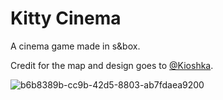 # Kitty Cinema
A cinema game made in s&amp;box.

Credit for the map and design goes to [@Kioshka](https://steamcommunity.com/id/Kioshka).

![b6b8389b-cc9b-42d5-8803-ab7fdaea9200](https://github.com/f37ch/kitty_cinema/assets/52373664/4b2ac68b-bf9c-4abc-a953-6b826bb1a52b)
